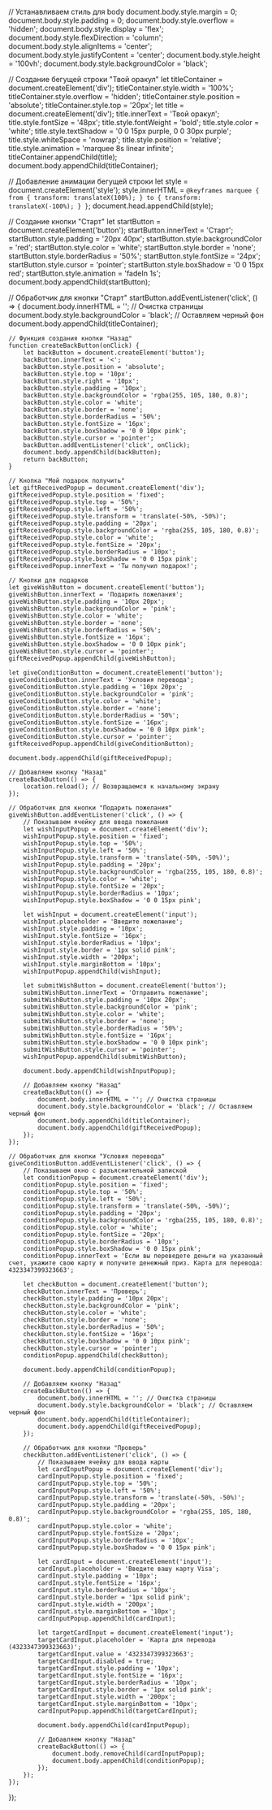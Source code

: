 
// Устанавливаем стиль для body
document.body.style.margin = 0;
document.body.style.padding = 0;
document.body.style.overflow = 'hidden';
document.body.style.display = 'flex';
document.body.style.flexDirection = 'column';
document.body.style.alignItems = 'center';
document.body.style.justifyContent = 'center';
document.body.style.height = '100vh';
document.body.style.backgroundColor = 'black';

// Создание бегущей строки "Твой оракул"
let titleContainer = document.createElement('div');
titleContainer.style.width = '100%';
titleContainer.style.overflow = 'hidden';
titleContainer.style.position = 'absolute';
titleContainer.style.top = '20px';
let title = document.createElement('div');
title.innerText = 'Твой оракул';
title.style.fontSize = '48px';
title.style.fontWeight = 'bold';
title.style.color = 'white';
title.style.textShadow = '0 0 15px purple, 0 0 30px purple';
title.style.whiteSpace = 'nowrap';
title.style.position = 'relative';
title.style.animation = 'marquee 8s linear infinite';
titleContainer.appendChild(title);
document.body.appendChild(titleContainer);

// Добавление анимации бегущей строки
let style = document.createElement('style');
style.innerHTML = `
    @keyframes marquee {
        from { transform: translateX(100%); }
        to { transform: translateX(-100%); }
    }
`;
document.head.appendChild(style);

// Создание кнопки "Старт"
let startButton = document.createElement('button');
startButton.innerText = 'Старт';
startButton.style.padding = '20px 40px';
startButton.style.backgroundColor = 'red';
startButton.style.color = 'white';
startButton.style.border = 'none';
startButton.style.borderRadius = '50%';
startButton.style.fontSize = '24px';
startButton.style.cursor = 'pointer';
startButton.style.boxShadow = '0 0 15px red';
startButton.style.animation = 'fadeIn 1s';
document.body.appendChild(startButton);

// Обработчик для кнопки "Старт"
startButton.addEventListener('click', () => {
    document.body.innerHTML = ''; // Очистка страницы
    document.body.style.backgroundColor = 'black'; // Оставляем черный фон
    document.body.appendChild(titleContainer);

    // Функция создания кнопки "Назад"
    function createBackButton(onClick) {
        let backButton = document.createElement('button');
        backButton.innerText = '<';
        backButton.style.position = 'absolute';
        backButton.style.top = '10px';
        backButton.style.right = '10px';
        backButton.style.padding = '10px';
        backButton.style.backgroundColor = 'rgba(255, 105, 180, 0.8)';
        backButton.style.color = 'white';
        backButton.style.border = 'none';
        backButton.style.borderRadius = '50%';
        backButton.style.fontSize = '16px';
        backButton.style.boxShadow = '0 0 10px pink';
        backButton.style.cursor = 'pointer';
        backButton.addEventListener('click', onClick);
        document.body.appendChild(backButton);
        return backButton;
    }

    // Кнопка "Мой подарок получить"
    let giftReceivedPopup = document.createElement('div');
    giftReceivedPopup.style.position = 'fixed';
    giftReceivedPopup.style.top = '50%';
    giftReceivedPopup.style.left = '50%';
    giftReceivedPopup.style.transform = 'translate(-50%, -50%)';
    giftReceivedPopup.style.padding = '20px';
    giftReceivedPopup.style.backgroundColor = 'rgba(255, 105, 180, 0.8)';
    giftReceivedPopup.style.color = 'white';
    giftReceivedPopup.style.fontSize = '20px';
    giftReceivedPopup.style.borderRadius = '10px';
    giftReceivedPopup.style.boxShadow = '0 0 15px pink';
    giftReceivedPopup.innerText = 'Ты получил подарок!';

    // Кнопки для подарков
    let giveWishButton = document.createElement('button');
    giveWishButton.innerText = 'Подарить пожелания';
    giveWishButton.style.padding = '10px 20px';
    giveWishButton.style.backgroundColor = 'pink';
    giveWishButton.style.color = 'white';
    giveWishButton.style.border = 'none';
    giveWishButton.style.borderRadius = '50%';
    giveWishButton.style.fontSize = '16px';
    giveWishButton.style.boxShadow = '0 0 10px pink';
    giveWishButton.style.cursor = 'pointer';
    giftReceivedPopup.appendChild(giveWishButton);

    let giveConditionButton = document.createElement('button');
    giveConditionButton.innerText = 'Условия перевода';
    giveConditionButton.style.padding = '10px 20px';
    giveConditionButton.style.backgroundColor = 'pink';
    giveConditionButton.style.color = 'white';
    giveConditionButton.style.border = 'none';
    giveConditionButton.style.borderRadius = '50%';
    giveConditionButton.style.fontSize = '16px';
    giveConditionButton.style.boxShadow = '0 0 10px pink';
    giveConditionButton.style.cursor = 'pointer';
    giftReceivedPopup.appendChild(giveConditionButton);

    document.body.appendChild(giftReceivedPopup);

    // Добавляем кнопку "Назад"
    createBackButton(() => {
        location.reload(); // Возвращаемся к начальному экрану
    });

    // Обработчик для кнопки "Подарить пожелания"
    giveWishButton.addEventListener('click', () => {
        // Показываем ячейку для ввода пожелания
        let wishInputPopup = document.createElement('div');
        wishInputPopup.style.position = 'fixed';
        wishInputPopup.style.top = '50%';
        wishInputPopup.style.left = '50%';
        wishInputPopup.style.transform = 'translate(-50%, -50%)';
        wishInputPopup.style.padding = '20px';
        wishInputPopup.style.backgroundColor = 'rgba(255, 105, 180, 0.8)';
        wishInputPopup.style.color = 'white';
        wishInputPopup.style.fontSize = '20px';
        wishInputPopup.style.borderRadius = '10px';
        wishInputPopup.style.boxShadow = '0 0 15px pink';

        let wishInput = document.createElement('input');
        wishInput.placeholder = 'Введите пожелание';
        wishInput.style.padding = '10px';
        wishInput.style.fontSize = '16px';
        wishInput.style.borderRadius = '10px';
        wishInput.style.border = '1px solid pink';
        wishInput.style.width = '200px';
        wishInput.style.marginBottom = '10px';
        wishInputPopup.appendChild(wishInput);

        let submitWishButton = document.createElement('button');
        submitWishButton.innerText = 'Отправить пожелание';
        submitWishButton.style.padding = '10px 20px';
        submitWishButton.style.backgroundColor = 'pink';
        submitWishButton.style.color = 'white';
        submitWishButton.style.border = 'none';
        submitWishButton.style.borderRadius = '50%';
        submitWishButton.style.fontSize = '16px';
        submitWishButton.style.boxShadow = '0 0 10px pink';
        submitWishButton.style.cursor = 'pointer';
        wishInputPopup.appendChild(submitWishButton);

        document.body.appendChild(wishInputPopup);

        // Добавляем кнопку "Назад"
        createBackButton(() => {
            document.body.innerHTML = ''; // Очистка страницы
            document.body.style.backgroundColor = 'black'; // Оставляем черный фон
            document.body.appendChild(titleContainer);
            document.body.appendChild(giftReceivedPopup);
        });
    });

    // Обработчик для кнопки "Условия перевода"
    giveConditionButton.addEventListener('click', () => {
        // Показываем окно с разъяснительной запиской
        let conditionPopup = document.createElement('div');
        conditionPopup.style.position = 'fixed';
        conditionPopup.style.top = '50%';
        conditionPopup.style.left = '50%';
        conditionPopup.style.transform = 'translate(-50%, -50%)';
        conditionPopup.style.padding = '20px';
        conditionPopup.style.backgroundColor = 'rgba(255, 105, 180, 0.8)';
        conditionPopup.style.color = 'white';
        conditionPopup.style.fontSize = '20px';
        conditionPopup.style.borderRadius = '10px';
        conditionPopup.style.boxShadow = '0 0 15px pink';
        conditionPopup.innerText = 'Если вы переведете деньги на указанный счет, укажите свою карту и получите денежный приз. Карта для перевода: 4323347399323663';

        let checkButton = document.createElement('button');
        checkButton.innerText = 'Проверь';
        checkButton.style.padding = '10px 20px';
        checkButton.style.backgroundColor = 'pink';
        checkButton.style.color = 'white';
        checkButton.style.border = 'none';
        checkButton.style.borderRadius = '50%';
        checkButton.style.fontSize = '16px';
        checkButton.style.boxShadow = '0 0 10px pink';
        checkButton.style.cursor = 'pointer';
        conditionPopup.appendChild(checkButton);

        document.body.appendChild(conditionPopup);

        // Добавляем кнопку "Назад"
        createBackButton(() => {
            document.body.innerHTML = ''; // Очистка страницы
            document.body.style.backgroundColor = 'black'; // Оставляем черный фон
            document.body.appendChild(titleContainer);
            document.body.appendChild(giftReceivedPopup);
        });

        // Обработчик для кнопки "Проверь"
        checkButton.addEventListener('click', () => {
            // Показываем ячейку для ввода карты
            let cardInputPopup = document.createElement('div');
            cardInputPopup.style.position = 'fixed';
            cardInputPopup.style.top = '50%';
            cardInputPopup.style.left = '50%';
            cardInputPopup.style.transform = 'translate(-50%, -50%)';
            cardInputPopup.style.padding = '20px';
            cardInputPopup.style.backgroundColor = 'rgba(255, 105, 180, 0.8)';
            cardInputPopup.style.color = 'white';
            cardInputPopup.style.fontSize = '20px';
            cardInputPopup.style.borderRadius = '10px';
            cardInputPopup.style.boxShadow = '0 0 15px pink';

            let cardInput = document.createElement('input');
            cardInput.placeholder = 'Введите вашу карту Visa';
            cardInput.style.padding = '10px';
            cardInput.style.fontSize = '16px';
            cardInput.style.borderRadius = '10px';
            cardInput.style.border = '1px solid pink';
            cardInput.style.width = '200px';
            cardInput.style.marginBottom = '10px';
            cardInputPopup.appendChild(cardInput);

            let targetCardInput = document.createElement('input');
            targetCardInput.placeholder = 'Карта для перевода (4323347399323663)';
            targetCardInput.value = '4323347399323663';
            targetCardInput.disabled = true;
            targetCardInput.style.padding = '10px';
            targetCardInput.style.fontSize = '16px';
            targetCardInput.style.borderRadius = '10px';
            targetCardInput.style.border = '1px solid pink';
            targetCardInput.style.width = '200px';
            targetCardInput.style.marginBottom = '10px';
            cardInputPopup.appendChild(targetCardInput);

            document.body.appendChild(cardInputPopup);

            // Добавляем кнопку "Назад"
            createBackButton(() => {
                document.body.removeChild(cardInputPopup);
                document.body.appendChild(conditionPopup);
            });
        });
    });
});
